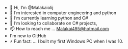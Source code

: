 - 👋 Hi, I’m @Malakaiolij
- 👀 I’m interested in computer engineering and python
- 🌱 I’m currently learning python and C#
- 💞️ I’m looking to collaborate on C# projects,
- 📫 How to reach me ... Malakai495@hotmail.com
- I'm new to GitHub 
- ⚡ Fun fact: ... I built my first Windows PC when I was 10. 

<!---
Malakaiolij/Malakaiolij is a ✨ special ✨ repository because its `README.md` (this file) appears on your GitHub profile.
You can click the Preview link to take a look at your changes.
--->
